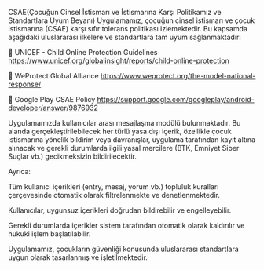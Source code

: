 CSAE(Çocuğun Cinsel İstismarı ve İstismarına Karşı Politikamız ve Standartlara Uyum Beyanı)
Uygulamamız, çocuğun cinsel istismarı ve çocuk istismarına (CSAE) karşı sıfır tolerans politikası izlemektedir. Bu kapsamda aşağıdaki uluslararası ilkelere ve standartlara tam uyum sağlanmaktadır:

🔹 UNICEF - Child Online Protection Guidelines
https://www.unicef.org/globalinsight/reports/child-online-protection

🔹 WeProtect Global Alliance
https://www.weprotect.org/the-model-national-response/

🔹 Google Play CSAE Policy
https://support.google.com/googleplay/android-developer/answer/9876932

Uygulamamızda kullanıcılar arası mesajlaşma modülü bulunmaktadır. Bu alanda gerçekleştirilebilecek her türlü yasa dışı içerik, özellikle çocuk istismarına yönelik bildirim veya davranışlar, uygulama tarafından kayıt altına alınacak ve gerekli durumlarda ilgili yasal mercilere (BTK, Emniyet Siber Suçlar vb.) gecikmeksizin bildirilecektir.

Ayrıca:

Tüm kullanıcı içerikleri (entry, mesaj, yorum vb.) topluluk kuralları çerçevesinde otomatik olarak filtrelenmekte ve denetlenmektedir.

Kullanıcılar, uygunsuz içerikleri doğrudan bildirebilir ve engelleyebilir.

Gerekli durumlarda içerikler sistem tarafından otomatik olarak kaldırılır ve hukuki işlem başlatılabilir.

Uygulamamız, çocukların güvenliği konusunda uluslararası standartlara uygun olarak tasarlanmış ve işletilmektedir.
